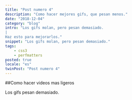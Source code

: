 ```yaml
---
title: "Post numero 4"
description: "Como hacer mejores gifs, que pesan menos."
date: "2018-12-04"
category: "blog"
intro: "Los gifs molan, pero pesan demasiado.
|
Haz esto para mejorarlos."
snippet: "Los gifs molan, pero pesan demasiado."
tags:
    - css3
    - perfmatters
posted: true
locale: "es"
twinPost: "Post numero 4"
---
```


##Como hacer videos mas ligeros

Los gifs pesan demasiado.